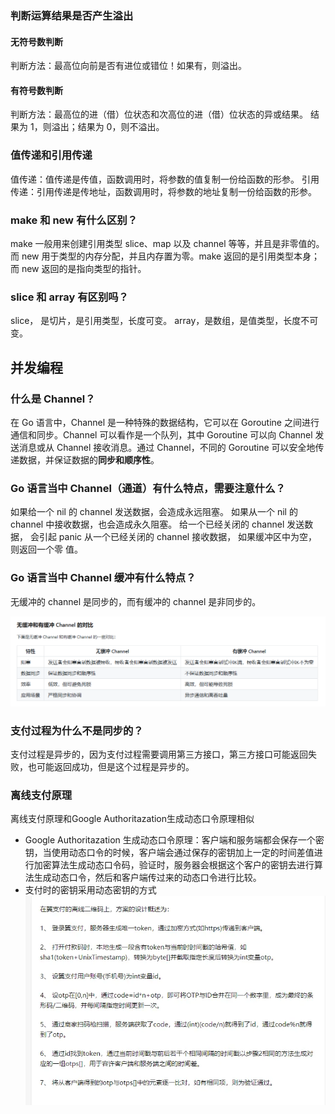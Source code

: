 ### 判断运算结果是否产生溢出
#### 无符号数判断
判断方法：最高位向前是否有进位或错位！如果有，则溢出。
#### 有符号数判断
判断方法：最高位的进（借）位状态和次高位的进（借）位状态的异或结果。
结果为 1，则溢出；结果为 0，则不溢出。


### 值传递和引用传递
值传递：值传递是传值，函数调用时，将参数的值复制一份给函数的形参。
引用传递：引用传递是传地址，函数调用时，将参数的地址复制一份给函数的形参。

### make 和 new 有什么区别？
make 一般用来创建引用类型 slice、map 以及 channel 等等，并且是非零值的。而 new 用于类型的内存分配，并且内存置为零。make 返回的是引用类型本身；而 new 返回的是指向类型的指针。

### slice 和 array 有区别吗？
slice， 是切片，是引用类型，长度可变。
array，是数组，是值类型，长度不可变。

## 并发编程

### 什么是 Channel？
在 Go 语言中，Channel 是一种特殊的数据结构，它可以在 Goroutine 之间进行通信和同步。Channel 可以看作是一个队列，其中 Goroutine 可以向 Channel 发送消息或从 Channel 接收消息。通过 Channel，不同的 Goroutine 可以安全地传递数据，并保证数据的**同步和顺序性**。

### Go 语言当中 Channel（通道）有什么特点，需要注意什么？
如果给一个 nil 的 channel 发送数据，会造成永远阻塞。
如果从一个 nil 的 channel 中接收数据，也会造成永久阻塞。
给一个已经关闭的 channel 发送数据， 会引起 panic
从一个已经关闭的 channel 接收数据， 如果缓冲区中为空，则返回一个零
值。

### Go 语言当中 Channel 缓冲有什么特点？
无缓冲的 channel 是同步的，而有缓冲的 channel 是非同步的。

![Alt text](./asset/go_interview_1_channel.png)
### 支付过程为什么不是同步的？
支付过程是异步的，因为支付过程需要调用第三方接口，第三方接口可能返回失败，也可能返回成功，但是这个过程是异步的。

### 离线支付原理
离线支付原理和Google Authoritazation生成动态口令原理相似
- Google Authoritazation 生成动态口令原理：客户端和服务端都会保存一个密钥，当使用动态口令的时候，客户端会通过保存的密钥加上一定的时间差值进行加密算法生成动态口令码，验证时，服务器会根据这个客户的密钥去进行算法生成动态口令，然后和客户端传过来的动态口令进行比较。 
- 支付时的密钥采用动态密钥的方式
![Alt text](./asset/go_interview_1_offline_pay.png)
